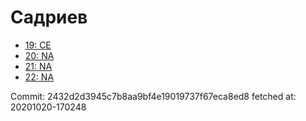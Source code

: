# Садриев
- [19: CE](19.md)
- [20: NA](20.md)
- [21: NA](21.md)
- [22: NA](22.md)

Commit: 2432d2d3945c7b8aa9bf4e19019737f67eca8ed8
 fetched at: 20201020-170248
